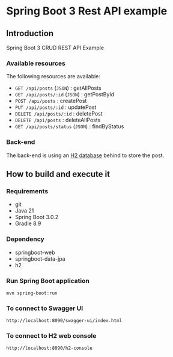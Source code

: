 # Spring Boot 3 Rest API example

## Introduction

Spring Boot 3 CRUD REST API Example

### Available resources

The following resources are available:

+ ``GET /api/posts`` (``JSON``) : getAllPosts
+ ``GET /api/posts/:id`` (``JSON``) : getPostById
+ ``POST /api/posts`` : createPost
+ ``PUT /api/posts/:id`` : updatePost
+ ``DELETE /api/posts/:id`` : deletePost
+ ``DELETE /api/posts`` : deleteAllPosts
+ ``GET /api/posts/status`` (``JSON``) : findByStatus

### Back-end

The back-end is using an [H2 database](https://www.h2database.com/) behind to store the post.

## How to build and execute it

### Requirements

+ git
+ Java 21
+ Spring Boot 3.0.2
+ Gradle 8.9

### Dependency

+ springboot-web
+ springboot-data-jpa
+ h2

### Run Spring Boot application

```
mvn spring-boot:run
```

### To connect to Swagger UI

```
http://localhost:8090/swagger-ui/index.html
```

### To connect to H2 web console

```
http://localhost:8090/h2-console
```